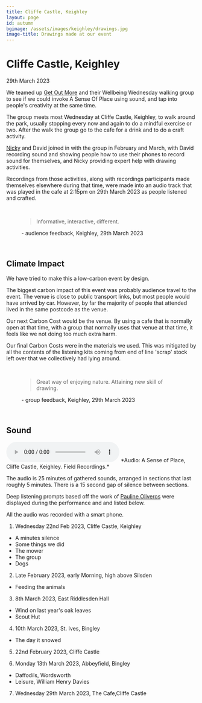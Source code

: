 ```yaml
---
title: Cliffe Castle, Keighley
layout: page
id: autumn
bgimage: /assets/images/keighley/drawings.jpg
image-title: Drawings made at our event
---
```

# Cliffe Castle, Keighley
29th March 2023

We teamed up [Get Out More](https://www.getoutmorecic.co.uk/) and their Wellbeing Wednesday walking group to see if we could invoke A Sense Of Place using sound, and tap into people's creativity at the same time.

The group meets most Wednesday at Cliffe Castle, Keighley, to walk around the park, usually stopping every now and again to do a mindful exercise or two. After the walk the group go to the cafe for a drink and to do a craft activity. 

[Nicky](https://www.instagram.com/nicolourok/) and David joined in with the group in February and March, with David 
recording sound and showing people how to use their phones to record sound for themselves, and Nicky providing expert help with drawing activities.

Recordings from those activities, along with recordings participants made themselves elsewhere during that time, were made into an audio track that was played in the cafe at 2:15pm on 29th March 2023 as people listened and crafted.


<br/>
<figure>
    <blockquote >
        <p><i class="fa-solid fa-quote-left fa-pull-left" aria-hidden="true"></i>Informative, interactive, different.<i class="fa-solid fa-quote-right fa-pull-right" aria-hidden="true"></i></p>
    </blockquote>
    <figcaption> - audience feedback, Keighley, 29th March 2023</figcaption>
</figure>
<br/> 

## Climate Impact

We have tried to make this a low-carbon event by design.

The biggest carbon impact of this event was probably audience travel to the event. The venue is close to public transport links, but most people would have arrived by car. However, by far the majority of people that attended lived in the same postcode as the venue.

Our next Carbon Cost would be the venue. By using a cafe that is normally open at that time, with a group that normally uses that venue at that time, it feels like we not doing too much extra harm.  

Our final Carbon Costs were in the materials we used. This was mitigated by all the contents of the listening kits coming from end of line 'scrap' stock left over that we collectively had lying around.

<br/>
<figure>
    <blockquote >
        <p><i class="fa-solid fa-quote-left fa-pull-left" aria-hidden="true"></i>Great way of enjoying nature. Attaining new skill of drawing.<i class="fa-solid fa-quote-right fa-pull-right" aria-hidden="true"></i></p>
    </blockquote>
    <figcaption> - group feedback, Keighley, 29th March 2023</figcaption>
</figure>
<br/>

<!--### Map of where people came from

Notes: One marker from near Chorley is not shown. Map is a mixture of postcodes taken on the day and in pre-registration

<img src="{{ site.baseurl}}/assets/images" alt="map of attendees" />-->

## Sound

<audio controls>
    <source src="{{ site.url }}/assets/audio/ASenseOfPlaceKeighley.ogg" type="audio/ogg">
    <source src="{{ site.url }}/assets/audio/ASenseOfPlaceKeighley.mp3" type="audio/mpeg">
Your browser does not support the audio element.
</audio>
*Audio: A Sense of Place, Cliffe Castle, Keighley. Field Recordings.*

The audio is 25 minutes of gathered sounds, arranged in sections that last roughly 5 minutes. There is a 15 second gap of silence between sections.

Deep listening prompts based off the work of [Pauline Oliveros]( https://en.wikipedia.org/wiki/Pauline_Oliveros) were displayed during the performance and and listed below.

All the audio was recorded with a smart phone.

1) Wednesday 22nd Feb 2023, Cliffe Castle, Keighley
* A minutes silence
* Some things we did
* The mower
* The group
* Dogs

2) Late February 2023, early Morning, high above Silsden
* Feeding the animals

3) 8th March 2023, East Riddlesden Hall
* Wind on last year's oak leaves
* Scout Hut

4) 10th March 2023, St. Ives, Bingley
* The day it snowed

5) 22nd February 2023, Cliffe Castle

6) Monday 13th March 2023, Abbeyfield, Bingley
* Daffodils, Wordsworth
* Leisure, William Henry Davies

7) Wednesday 29th March 2023, The Cafe,Cliffe Castle